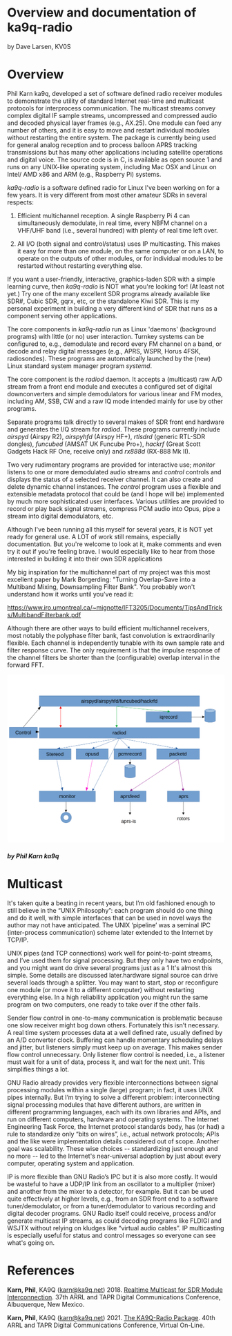 
# Overview and documentation of ka9q-radio

by Dave Larsen, KV0S



# Overview



Phil Karn ka9q, developed a set of software defined radio receiver modules to demonstrate the utility of standard Internet real-time and multicast protocols for interprocess communication. The multicast streams convey complex digital IF sample streams, uncompressed and compressed audio and decoded physical layer frames (e.g., AX.25). One module can feed any number of others, and it is easy to move and restart individual modules without restarting the entire system. The package is currently being used for general analog reception and to process balloon APRS tracking transmissions but has many other applications including satellite operations and digital voice. The source code is in C, is available as open source 1 and runs on any UNIX-like operating system, including Mac OSX and Linux on Intel/ AMD x86 and ARM (e.g., Raspberry Pi) systems.


*ka9q-radio* is a software defined radio for Linux I've been working on for a few years. It is very different from most other amateur SDRs in several respects:

1. Efficient multichannel reception. A single Raspberry Pi 4 can simultaneously demodulate, in real time, every NBFM channel on a VHF/UHF band (i.e., several hundred) with plenty of real time left
over.

2. All I/O (both signal and control/status) uses IP multicasting. This makes it easy for more than one module, on the same computer or on a LAN, to operate on the outputs of other modules, or for
individual modules to be restarted without restarting everything else. 

If you want a user-friendly, interactive, graphics-laden SDR with a simple learning curve, then *ka9q-radio* is NOT what you're looking for! (At least not yet.) Try one of the many excellent SDR programs already available like SDR#, Cubic SDR, gqrx, etc, or the standalone Kiwi SDR.  This is my personal experiment in building a very different kind of SDR that runs as a component serving other applications.

The core components in *ka9q-radio* run as Linux 'daemons' (background programs) with little (or no) user interaction. Turnkey systems can be configured to, e.g., demodulate and record every FM channel on a band, or decode and relay digital messages (e.g., APRS, WSPR, Horus 4FSK, radiosondes). These programs are automatically launched by the (new) Linux standard system manager program *systemd*.

The core component is the *radiod* daemon. It accepts a (multicast) raw A/D stream from a front end module and executes a configured set of digital downconverters and simple demodulators for various linear and FM modes, including AM, SSB, CW and a raw IQ mode intended mainly for use by other programs.

Separate programs talk directly to several makes of SDR front end hardware and generates the I/Q stream for *radiod*. These programs currently include *airspyd* (Airspy R2), *airspyhfd* (Airspy HF+), *rtlsdrd* (generic RTL-SDR dongles), *funcubed* (AMSAT UK Funcube Pro+), *hackrf* (Great Scott Gadgets Hack RF One, receive only) and *rx888d* (RX-888 Mk II).

Two very rudimentary programs are provided for interactive use; *monitor* listens to one or more demodulated audio streams and *control* controls and displays the status of a selected receiver
channel.  It can also create and delete dynamic channel instances. The *control* program uses a flexible and extensible metadata protocol that could be (and I hope will be) implemented
by much more sophisticated user interfaces. Various utilities are provided to record or play back signal streams, compress PCM audio into Opus, pipe a stream into digital demodulators, etc.

Although I've been running all this myself for several years, it is NOT yet ready for general use. A LOT of work still remains, especially documentation. But you're welcome to look at it, make comments and even try it out if you're feeling brave. I would especially like to hear from those interested in building it into their own SDR applications

My big inspiration for the multichannel part of my project was this most excellent paper by Mark Borgerding: "Turning Overlap-Save into a Multiband Mixing, Downsampling Filter Bank". You probably won't understand how it works until you've read it:

https://www.iro.umontreal.ca/~mignotte/IFT3205/Documents/TipsAndTricks/MultibandFilterbank.pdf

Although there are other ways to build efficient multichannel receivers, most notably the polyphase filter bank, fast convolution is extraordinarily flexible. Each channel is independently tunable with its own sample rate and filter response curve. The only requirement is that the impulse response of the channel filters be shorter than the (configurable) overlap interval in the forward
FFT.

![Example flow diagram](images/ka9q-radio-image.png)

##### by Phil Karn ka9q

# Multicast

It's taken quite a beating in recent years, but I’m old fashioned enough to still believe in the “UNIX Philosophy”: each program should do one thing and do it well, with simple interfaces that can be used in novel ways the author may not have anticipated. The UNIX ‘pipeline’ was a seminal IPC (inter-process communication) scheme later extended to the Internet by TCP/IP.

UNIX pipes (and TCP connections) work well for point-to-point streams, and I’ve used them for signal processing. But they only have two endpoints, and you might want do drive several programs just as a 1 It's almost this simple. Some details are discussed later.hardware signal source can drive several loads through a splitter. You may want to start, stop or reconfigure one module (or move it to a different computer) without restarting everything else. In a high reliability application you might run the same program on two computers, one ready to take over if the other fails.

Sender flow control in one-to-many communication is problematic because one slow receiver might bog down others. Fortunately this isn’t necessary. A real time system processes data at a well defined rate, usually defined by an A/D converter clock. Buffering can handle momentary scheduling delays and jitter, but listeners simply must keep up on average. This makes sender flow control unnecessary.  Only listener flow control is needed, i.e., a listener must wait for a unit of data, process it, and wait for
the next unit. This simplifies things a lot.

GNU Radio already provides very flexible interconnections between signal processing modules within a single (large) program; in fact, it uses UNIX pipes internally. But I’m trying to solve a different problem: interconnecting signal processing modules that have different authors, are written in different programming languages, each with its own libraries and APIs, and run on different computers, hardware and operating systems. The Internet Engineering Task Force, the Internet protocol standards body, has (or had) a rule to standardize only “bits on wires”, i.e., actual network protocols; APIs and the like were implementation details considered out of scope. Another goal was scalability. These wise
choices -- standardizing just enough and no more -- led to the Internet's near-universal adoption by just about every computer, operating system and application.

IP is more flexible than GNU Radio’s IPC but it is also more costly. It would be wasteful to have a UDP/IP link from an oscillator to a multiplier (mixer) and another from the mixer to a detector, for example. But it can be used quite effectively at higher levels, e.g., from an SDR front end to a software tuner/demodulator, or from a tuner/demodulator to various recording and digital decoder programs. GNU Radio itself could receive, process and/or generate multicast IP streams, as could decoding programs like FLDIGI and WSJTX without relying on kludges like “virtual audio cables”. IP multicasting is especially useful for status and control messages so everyone can see what's going on.



# References


**Karn, Phil**, KA9Q (karn@ka9q.net) 2018. [Realtime Multicast for SDR Module Interconnection](https://tapr.org/40th-annual-arrl-and-tapr-digital-communications-conference/). 37th ARRL and TAPR Digital Communications Conference, Albuquerque, New Mexico.

**Karn, Phil**, KA9Q (karn@ka9q.net) 2021. [The KA9Q-Radio Package](https://tapr.org/37th-arrl-and-tapr-digital-communications-conference/). 40th ARRL and TAPR Digital Communications Conference, Virtual On-Line.




